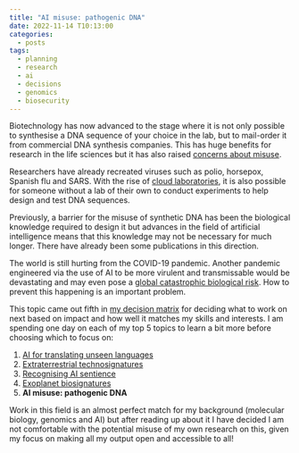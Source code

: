 ```yaml
---
title: "AI misuse: pathogenic DNA"
date: 2022-11-14 T10:13:00
categories:
  - posts
tags:
  - planning
  - research
  - ai
  - decisions
  - genomics
  - biosecurity
---
```


Biotechnology has now advanced to the stage where it is not only possible to synthesise a DNA sequence of your choice in the lab, but to mail-order it from commercial DNA synthesis companies. This has huge benefits for research in the life sciences but it has also raised [concerns about misuse][durc]. 

Researchers have already recreated viruses such as polio, horsepox, Spanish flu and SARS. With the rise of [cloud laboratories][cloud-lab], it is also possible for someone without a lab of their own to conduct experiments to help design and test DNA sequences.

Previously, a barrier for the misuse of synthetic DNA has been the biological knowledge required to design it but advances in the field of artificial intelligence means that this knowledge may not be necessary for much longer. There have already been some publications in this direction.

The world is still hurting from the COVID-19 pandemic. Another pandemic engineered via the use of AI to be more virulent and transmissable would be devastating and may even pose a [global catastrophic biological risk][gcbr]. How to prevent this happening is an important problem.

This topic came out fifth in [my decision matrix][choosing-research-topic] for deciding what to work on next based on impact and how well it matches my skills and interests. I am spending one day on each of my top 5 topics to learn a bit more before choosing which to focus on:

1. [AI for translating unseen languages][ai-nonhuman-language]
2. [Extraterrestrial technosignatures][technosignatures]
3. [Recognising AI sentience][ai-sentience]
4. [Exoplanet biosignatures][biosignatures]
5. **AI misuse: pathogenic DNA**
   
Work in this field is an almost perfect match for my background (molecular biology, genomics and AI) but after reading up about it I have decided I am not comfortable with the potential misuse of my own research on this, given my focus on making all my output open and accessible to all!


[ai-nonhuman-language]: https://open-research.gemmadanks.com/posts/ai-for-decoding-non-human-languages/s
[ai-sentience]: https://open-research.gemmadanks.com/posts/recognising-ai-sentience/
[biosignatures]: https://open-research.gemmadanks.com/posts/exoplanet-biosignatures/
[choosing-research-topic]: https://open-research.gemmadanks.com/posts/choosing-research-topic/
[cloud-lab]: https://www.rsb.org.uk/biologist-features/the-biologist-s-guide-to-cloud-labs
[durc]: https://www.who.int/news-room/questions-and-answers/item/what-is-dual-use-research-of-concern
[gcbr]: https://80000hours.org/problem-profiles/preventing-catastrophic-pandemics/
[technosignatures]: https://open-research.gemmadanks.com/posts/technosignatures/
